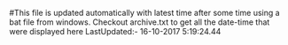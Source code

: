 #This file is updated automatically with latest time after some time using a bat file from windows. Checkout archive.txt to get all the date-time that were displayed here
LastUpdated:- 16-10-2017  5:19:24.44 
